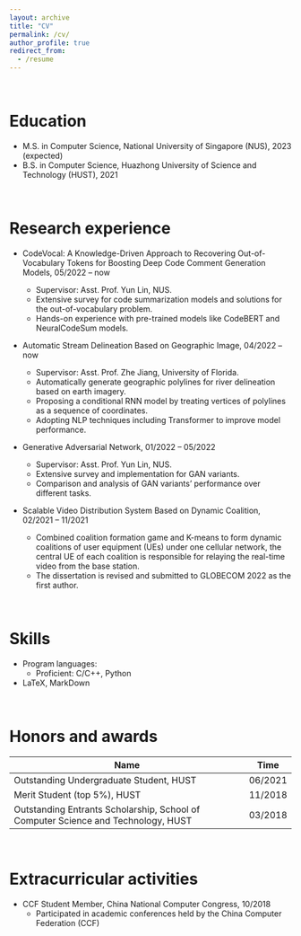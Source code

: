 ```yaml
---
layout: archive
title: "CV"
permalink: /cv/
author_profile: true
redirect_from:
  - /resume
---
```


<br>

Education
======
* M.S. in Computer Science, National University of Singapore (NUS), 2023 (expected)
* B.S. in Computer Science,	Huazhong University of Science and Technology (HUST), 2021

<br>

Research experience
======
* CodeVocal: A Knowledge-Driven Approach to Recovering Out-of-Vocabulary Tokens for Boosting Deep Code Comment Generation Models, 05/2022 – now
  * Supervisor: Asst. Prof. Yun Lin, NUS.
  * Extensive survey for code summarization models and solutions for the out-of-vocabulary problem.
  * Hands-on experience with pre-trained models like CodeBERT and NeuralCodeSum models.

* Automatic Stream Delineation Based on Geographic Image, 04/2022 – now
  * Supervisor: Asst. Prof. Zhe Jiang, University of Florida.
  * Automatically generate geographic polylines for river delineation based on earth imagery.
  * Proposing a conditional RNN model by treating vertices of polylines as a sequence of coordinates.
  * Adopting NLP techniques including Transformer to improve model performance.

* Generative Adversarial Network, 01/2022 – 05/2022
  * Supervisor: Asst. Prof. Yun Lin, NUS.
  * Extensive survey and implementation for GAN variants.
  * Comparison and analysis of GAN variants’ performance over different tasks.

* Scalable Video Distribution System Based on Dynamic Coalition, 02/2021 – 11/2021
  * Combined coalition formation game and K-means to form dynamic coalitions of user equipment (UEs) under one cellular network, the central UE of each coalition is responsible for relaying the real-time video from the base station.
  * The dissertation is revised and submitted to GLOBECOM 2022 as the first author.

<br>

Skills
======
* Program languages: 
  * Proficient: C/C++, Python
* LaTeX, MarkDown

<br>

Honors and awards
======

| Name | Time |
| ------ | ------ |
| Outstanding Undergraduate Student, HUST | 06/2021 |
| Merit Student (top 5%), HUST | 11/2018 |
| Outstanding Entrants Scholarship, School of Computer Science and Technology, HUST | 03/2018 | 

<br>

Extracurricular activities
======
  * CCF Student Member, China National Computer Congress, 10/2018
    * Participated in academic conferences held by the China Computer Federation (CCF)
  


